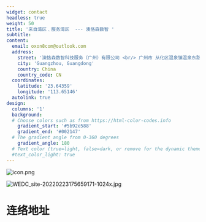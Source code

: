 ```yaml
---
widget: contact
headless: true
weight: 50
title: '来自湾区﹑服务湾区  --- 澳恪森数智 '
subtitle: 
content:
  email: oxon8com@outlook.com
  address:
    street: '澳恪森数智科技服务（广州）有限公司 <br/> 广州市 从化区温泉镇温泉东路75号 [湾区设计开放大学]  <br/> Oxford Roadmapping Inc. <br/> 75 Wenquan East Rd, Conghua'
    city: 'Guangzhou, Guangdong'
    country: China
    country_code: CN
  coordinates:
    latitude: '23.64359'
    longitude: '113.65146'
  autolink: true
design:
  columns: '1'
  background:
  # Choose colors such as from https://html-color-codes.info
    gradient_start: '#5b92e588'
    gradient_end: '#002147'
  # The gradient angle from 0-360 degrees
    gradient_angle: 180
  # Text color (true=light, false=dark, or remove for the dynamic theme color).
  #text_color_light: true
---
```

![icon.png](icon.png)

![WEDC_site-20220223175659171-1024x.jpg](WEDC_site-20220223175659171-1024x.jpg)


<a name="contact"></a>

# 连络地址
